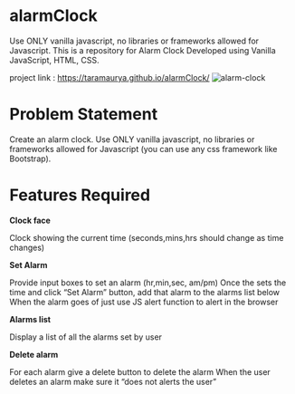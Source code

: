 # alarmClock

Use ONLY vanilla javascript, no libraries or frameworks allowed for Javascript.
This is a repository for Alarm Clock Developed using Vanilla JavaScript, HTML, CSS.

project link : https://taramaurya.github.io/alarmClock/
![alarm-clock](https://github.com/user-attachments/assets/9e94a043-f1f7-4a99-a54a-29c2090bfec4)

# Problem Statement
Create an alarm clock. Use ONLY vanilla javascript, no libraries or frameworks allowed for Javascript (you can use any css framework like Bootstrap).

# Features Required

**Clock face**

Clock showing the current time (seconds,mins,hrs should change as time changes)

**Set Alarm**

Provide input boxes to set an alarm (hr,min,sec, am/pm)
Once the sets the time and click “Set Alarm” button, add that alarm to the alarms list below
When the alarm goes of just use JS alert function to alert in the browser

**Alarms list**

Display a list of all the alarms set by user

**Delete alarm**

For each alarm give a delete button to delete the alarm
When the user deletes an alarm make sure it “does not alerts the user”
